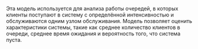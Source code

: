 Эта модель используется для анализа работы очередей, в которых клиенты поступают в систему с определённой интенсивностью и обслуживаются одним узлом обслуживания. Модель позволяет оценить характеристики системы, такие как среднее количество клиентов в очереди, среднее время ожидания и вероятность того, что система пуста.
